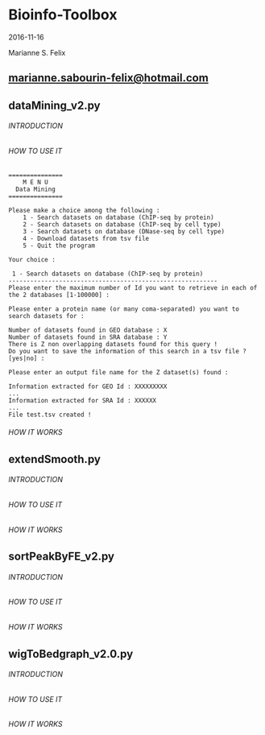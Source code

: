 # Bioinfo-Toolbox

2016-11-16

Marianne S. Felix

marianne.sabourin-felix@hotmail.com
------------------------------------

## dataMining_v2.py

###### INTRODUCTION

###### HOW TO USE IT

```
===============
    M E N U 
  Data Mining 
===============

Please make a choice among the following :
    1 - Search datasets on database (ChIP-seq by protein)
    2 - Search datasets on database (ChIP-seq by cell type)
    3 - Search datasets on database (DNase-seq by cell type)
    4 - Download datasets from tsv file
    5 - Quit the program

Your choice : 
```

```
 1 - Search datasets on database (ChIP-seq by protein)
----------------------------------------------------------
Please enter the maximum number of Id you want to retrieve in each of the 2 databases [1-100000] :
```

```
Please enter a protein name (or many coma-separated) you want to search datasets for :
```

```
Number of datasets found in GEO database : X
Number of datasets found in SRA database : Y
There is Z non overlapping datasets found for this query !
Do you want to save the information of this search in a tsv file ? [yes|no] : 
```

```
Please enter an output file name for the Z dataset(s) found :
```

```
Information extracted for GEO Id : XXXXXXXXX
...
Information extracted for SRA Id : XXXXXX
...
File test.tsv created !
```

###### HOW IT WORKS

## extendSmooth.py

###### INTRODUCTION

###### HOW TO USE IT

###### HOW IT WORKS

## sortPeakByFE_v2.py

###### INTRODUCTION

###### HOW TO USE IT

###### HOW IT WORKS

## wigToBedgraph_v2.0.py

###### INTRODUCTION

###### HOW TO USE IT

###### HOW IT WORKS
